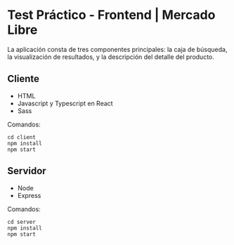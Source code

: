 # Test Práctico - Frontend | Mercado Libre

La aplicación consta de tres componentes principales: la caja de búsqueda, la visualización de
resultados, y la descripción del detalle del producto.

## Cliente
* HTML
* Javascript y Typescript en React
* Sass

Comandos:
```shell
cd client
npm install
npm start
```

## Servidor
* Node
* Express

Comandos:
```shell
cd server
npm install
npm start
```
